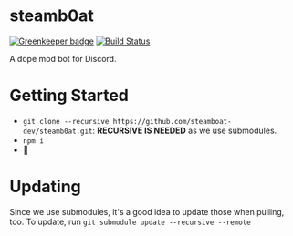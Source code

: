 # steamb0at

[![Greenkeeper badge](https://badges.greenkeeper.io/steamboat-dev/steamb0at.svg)](https://greenkeeper.io/) 
[![Build Status](https://travis-ci.org/steamboat-dev/steamb0at.svg?branch=master)](https://travis-ci.org/steamboat-dev/steamb0at)

A dope mod bot for Discord.

# Getting Started

* `git clone --recursive https://github.com/steamboat-dev/steamb0at.git`: **RECURSIVE IS NEEDED** as we use submodules.
* `npm i`
* :tada:

# Updating 

Since we use submodules, it's a good idea to update those when pulling, too. To update, run `git submodule update --recursive --remote`
